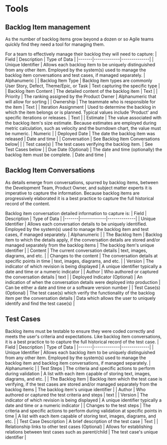 # Tools

## Backlog Item management
As the number of backlog items grow beyond a dozen or so Agile teams quickly find they need a tool for managing them.

For a team to effectively manage their backlog they will need to capture:
| Field | Description | Type of Data |
|-------|-------------|--------------|
| Unique Identifier | Allows each backlog item to be uniquely distinguished from any other item. Employed by the system(s) used to manage the backlog item conversations and test cases, if managed separately. | Alphanumeric |
| Backlog Item Type | Backlog item types are commonly User Story, Defect, Theme/Epic, or Task | Text capturing the specific type |
| Backlog Item Content | The detailed content of the backlog item | Text |
| Priority | The ranking assigned by the Product Owner | Alphanumeric that will allow for sorting |
| Ownership | The teammate who is responsible for the item | Text |
| Iteration Assignment | Used to determine the backlog in which the item belongs or is planned. Typical values include 'Product' and specific iterations or releases. | Text |
| Estimate | The value associated with the backlog item's size estimate. Because estimates are employed during metric calculation, such as velocity and the burndown chart, the value must be numeric. | Numeric |
| Deployed Date | The date the backlog item was released  | Date and time |
| Conversation | See Backlog Item Conversations below| |
| Test case(s) | The test cases verifying the backlog item. | See Test Cases below |
| Due Date (Optional) | The date and time (optionally) the backlog item must be complete. | Date and time |


## Backlog Item Conversations
As details emerge from conversations, spurred by backlog items, between the Development Team, Product Owner, and subject matter experts it is imperative to capture the information. Because backlog items are progressively elaborated it is a best practice to capture the full historical record of the content.

Backlog item conversation detailed information to capture is:
| Field | Description | Type of Data |
|-------|-------------|--------------|
| Unique Identifier | Allows each conversation details to be uniquely identified. Employed by the system(s) used to manage the backlog item and test cases, if managed separately. | Alphanumeric |
| The Backlog Item | Backlog item to which the details apply, if the conversation details are stored and/or managed separately from the backlog items | The backlog item's unique identifier |
| Content | The current conversation details | text, images, diagrams, and etc. |
| Changes to the content | The conversation details at specific points in time | text, images, diagrams, and etc. |
| Version | The indicator of which revision is being displayed | A unique identifier typically a date and time or a numeric indicator |
| Author | Who authored or captured the conversation details | text |
| Deployed Indicator (Optional) | An indication of when the conversation details were deployed into production | Can be either a date and time or a software version number |
| Test Case(s) (Optional) | The test case(s) which verify the functionality of the backlog item per the conversation details | Data which allows the user to uniquely identify and find the test case(s) |

## Test Cases
Backlog items must be testable to ensure they were coded correctly and meets the user's criteria and expectations. Like backlog item conversations, it is a best practice to to capture the full historical record of the test case.
| Field | Description | Type of Data |
|-------|-------------|--------------|
| Unique Identifier | Allows each backlog item to be uniquely distinguished from any other item. Employed by the system(s) used to manage the backlog item and backlog item conversations, if managed separately. | Alphanumeric |
| Test Steps | The criteria and specific actions to perform during validation | A list with each item capable of storing text, images, diagrams, and etc. |
| The Backlog Item | Backlog item which the test case is verifying, if the test cases are stored and/or managed separately from the backlog items | The backlog item's unique identifier |
| Author | Who authored or captured the test criteria and steps | text |
| Version | The indicator of which revision is being displayed | A unique identifier typically a date and time or a numeric indicator |
| Changes to the test steps | The criteria and specific actions to perform during validation at specific points in time | A list with each item capable of storing text, images, diagrams, and etc. |
| Test Case Description | A brief description of the test case | Text |
| Relationship links to other test cases (Optional) | Allows for establishing relations between test cases such as parent/child | The test case's unique identifier |
